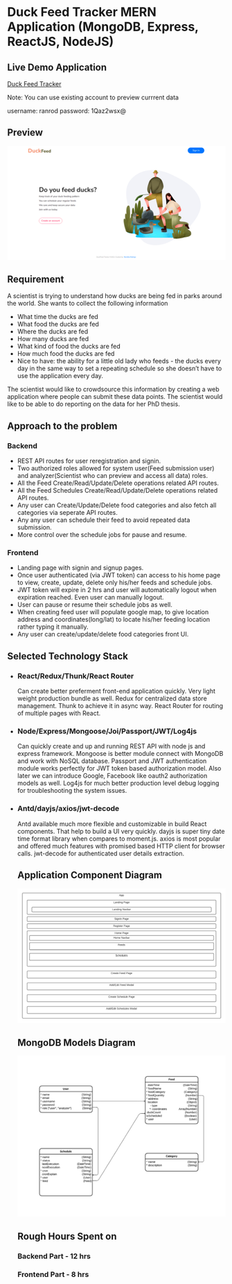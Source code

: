 # Duck Feed Tracker MERN Application (MongoDB, Express, ReactJS, NodeJS)

## Live Demo Application

[Duck Feed Tracker](https://duckfeedtracker.herokuapp.com/)

Note: You can use existing account to preview currrent data

username: ranrod
password: 1Qaz2wsx@

## Preview

![Alt text](DuckFeedTracker.png?raw=true 'DuckFeed Landing Page')

## Requirement

A scientist is trying to understand how ducks are being fed in parks around the world. She wants
to collect the following information

- What time the ducks are fed
- What food the ducks are fed
- Where the ducks are fed
- How many ducks are fed
- What kind of food the ducks are fed
- How much food the ducks are fed
- Nice to have: the ability for a little old lady who feeds - the ducks every day in the same
  way to set a repeating schedule so she doesn’t have to use the application every day.

The scientist would like to crowdsource this information by creating a web application where
people can submit these data points. The scientist would like to be able to do reporting on the
data for her PhD thesis.

## Approach to the problem

### Backend

- REST API routes for user reregistration and signin.
- Two authorized roles allowed for system user(Feed submission user) and analyzer(Scientist who can preview and access all data) roles.
- All the Feed Create/Read/Update/Delete operations related API routes.
- All the Feed Schedules Create/Read/Update/Delete operations related API routes.
- Any user can Create/Update/Delete food categories and also fetch all categories via seperate API routes.
- Any any user can schedule their feed to avoid repeated data submission.
- More control over the schedule jobs for pause and resume.

### Frontend

- Landing page with signin and signup pages.
- Once user authenticated (via JWT token) can access to his home page to view, create, update, delete only his/her feeds and schedule jobs.
- JWT token will expire in 2 hrs and user will automatically logout when expiration reached. Even user can manually logout.
- User can pause or resume their schedule jobs as well.
- When creating feed user will populate google map, to give location address and coordinates(long/lat) to locate his/her feeding location rather typing it manually.
- Any user can create/update/delete food categories front UI.

## Selected Technology Stack

- ### React/Redux/Thunk/React Router

  Can create better preferment front-end application quickly. Very light weight production bundle as well. Redux for centralized data store management. Thunk to achieve it in async way. React Router for routing of multiple pages with React.

- ### Node/Express/Mongoose/Joi/Passport/JWT/Log4js

  Can quickly create and up and running REST API with node js and express framework. Mongoose is better module connect with MongoDB and work with NoSQL database. Passport and JWT authentication module works perfectly for JWT token based authorization model. Also later we can introduce Google, Facebook like oauth2 authorization models as well. Log4js for much better production level debug logging for troubleshooting the system issues.

- ### Antd/dayjs/axios/jwt-decode

  Antd available much more flexible and customizable in build React components. That help to build a UI very quickly. dayjs is super tiny date time format library when compares to moment.js. axios is most popular and offered much features with promised based HTTP client for browser calls. jwt-decode for authenticated user details extraction.

  ## Application Component Diagram

  ![Alt text](diagrams/ComponentDiagram.png?raw=true 'DuckFeed DB Model')

  ## MongoDB Models Diagram

  ![Alt text](diagrams/DuckFeedDB.png?raw=true 'DuckFeed DB Model')

  ## Rough Hours Spent on

  ### Backend Part - 12 hrs

  ### Frontend Part - 8 hrs
